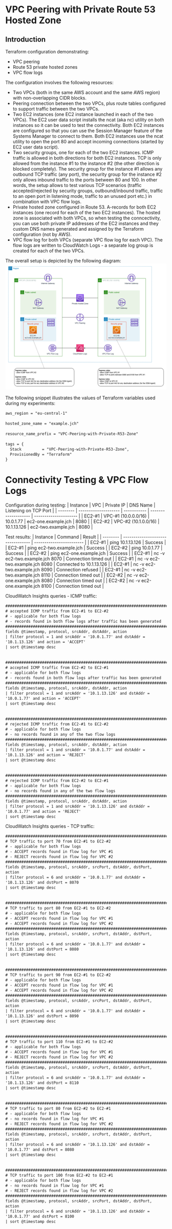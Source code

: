 # VPC Peering with Private Route 53 Hosted Zone

## Introduction
Terraform configuration demonstrating:
* VPC peering
* Route 53 private hosted zones
* VPC flow logs

The configuration involves the following resources:
* Two VPCs (both in the same AWS account and the same AWS region) with non-overlapping CIDR blocks.
* Peering connection between the two VPCs, plus route tables configured to support traffic between the two VPCs.
* Two EC2 instances (one EC2 instance launched in each of the two VPCs). The EC2 user data script installs the ncat (aka nc) utility on both instances so it can be used to test the connectivity. Both EC2 instances are configured so that you can use the Session Manager feature of the Systems Manager to connect to them. Both EC2 instances use the ncat utility to open the port 80 and accept incoming connections (started by EC2 user data script).
* Two security groups, one for each of the two EC2 instances. ICMP traffic is allowed in both directions for both EC2 instances. TCP is only allowed from the instance #1 to the instance #2 (the other direction is blocked completely). The security group for the instance #1 allows any outbound TCP traffic (any port), the security group for the instance #2 only allows inbound traffic to the ports between 80 and 100. In other words, the setup allows to test various TCP scenarios (traffic accepted/rejected by security groups, outbound/inbound traffic, traffic to an open port in listening mode, traffic to an unused port etc.) in combination with VPC flow logs.
* Private hosted zone configured in Route 53. A-records for both EC2 instances (one record for each of the two EC2 instances). The hosted zone is associated with both VPCs, so when testing the conncectivity, you can use both private IP addresses of the EC2 instances and they custom DNS names generated and assigned by the Terraform configuration (not by AWS).
* VPC flow log for both VPCs (separate VPC flow log for each VPC). The flow logs are written to CloudWatch Logs - a separate log group is created for each of the two VPCs.

The overall setup is depicted by the following diagram:
![application-diagram](./diagram.png)

The following snippet illustrates the values of Terraform variables used during my experiments:
```hcl
aws_region = "eu-central-1"

hosted_zone_name = "example.jch"

resource_name_prefix = "VPC-Peering-with-Private-R53-Zone"

tags = {
  Stack         = "VPC-Peering-with-Private-R53-Zone",
  ProvisionedBy = "Terraform"
}
```

# Connectivity Testing & VPC Flow Logs

Configuration during testing:
| Instance | VPC                  | Private IP  | DNS Name            | Listening on TCP Port |
| -------- | -------------------- | ----------- | ------------------- | --------------------- |
| EC2-#1   | VPC-#1 (10.0.0.0/16) | 10.0.1.77   | ec2-one.example.jch | 8080                  |
| EC2-#2   | VPC-#2 (10.1.0.0/16) | 10.1.13.126 | ec2-two.example.jch | 8080                  |


Test results:
| Instance | Command                           | Result                   |
| -------- | --------------------------------- | ------------------------ |
| EC2-#1   | ping 10.1.13.126                  | Success                  |
| EC2-#1   | ping ec2-two.example.jch          | Success                  |
| EC2-#2   | ping 10.0.1.77                    | Success                  |
| EC2-#2   | ping ec2-one.example.jch          | Success                  |
| EC2-#1   | nc -v ec2-two.example.jch 8070    | Connection timed out     |
| EC2-#1   | nc -v ec2-two.example.jch 8080    | Connected to 10.1.13.126 |
| EC2-#1   | nc -v ec2-two.example.jch 8090    | Connection refused       |
| EC2-#1   | nc -v ec2-two.example.jch 8110    | Connection timed out     |
| EC2-#2   | nc -v ec2-one.example.jch 8080    | Connection timed out     |
| EC2-#2   | nc -v ec2-one.example.jch 8100    | Connection timed out     |


CloudWatch Insights queries - ICMP traffic:
```
####################################################################################
# accepted ICMP traffic from EC2-#1 to EC2-#2
# - applicable for both flow logs
# - records found in both flow logs after traffic has been generated
####################################################################################
fields @timestamp, protocol, srcAddr, dstAddr, action
| filter protocol = 1 and srcAddr = '10.0.1.77' and dstAddr = '10.1.13.126' and action = 'ACCEPT'
| sort @timestamp desc


####################################################################################
# accepted ICMP traffic from EC2-#2 to EC2-#1
# - applicable for both flow logs
# - records found in both flow logs after traffic has been generated
####################################################################################
fields @timestamp, protocol, srcAddr, dstAddr, action
| filter protocol = 1 and srcAddr = '10.1.13.126' and dstAddr = '10.0.1.77' and action = 'ACCEPT'
| sort @timestamp desc


####################################################################################
# rejected ICMP traffic from EC2-#1 to EC2-#2
# - applicable for both flow logs
# - no records found in any of the two flow logs
####################################################################################
fields @timestamp, protocol, srcAddr, dstAddr, action
| filter protocol = 1 and srcAddr = '10.0.1.77' and dstAddr = '10.1.13.126' and action = 'REJECT'
| sort @timestamp desc


####################################################################################
# rejected ICMP traffic from EC2-#2 to EC2-#1
# - applicable for both flow logs
# - no records found in any of the two flow logs
####################################################################################
fields @timestamp, protocol, srcAddr, dstAddr, action
| filter protocol = 1 and srcAddr = '10.1.13.126' and dstAddr = '10.0.1.77' and action = 'REJECT'
| sort @timestamp desc
```


CloudWatch Insights queries - TCP traffic:
```
####################################################################################
# TCP traffic to port 70 from EC2-#1 to EC2-#2
# - applicable for both flow logs
# - ACCEPT records found in flow log for VPC #1
# - REJECT records found in flow log for VPC #2
####################################################################################
fields @timestamp, protocol, srcAddr, srcPort, dstAddr, dstPort, action
| filter protocol = 6 and srcAddr = '10.0.1.77' and dstAddr = '10.1.13.126' and dstPort = 8070
| sort @timestamp desc


####################################################################################
# TCP traffic to port 80 from EC2-#1 to EC2-#2
# - applicable for both flow logs
# - ACCEPT records found in flow log for VPC #1
# - ACCEPT records found in flow log for VPC #2
####################################################################################
fields @timestamp, protocol, srcAddr, srcPort, dstAddr, dstPort, action
| filter protocol = 6 and srcAddr = '10.0.1.77' and dstAddr = '10.1.13.126' and dstPort = 8080
| sort @timestamp desc


####################################################################################
# TCP traffic to port 90 from EC2-#1 to EC2-#2
# - applicable for both flow logs
# - ACCEPT records found in flow log for VPC #1
# - ACCEPT records found in flow log for VPC #2
####################################################################################
fields @timestamp, protocol, srcAddr, srcPort, dstAddr, dstPort, action
| filter protocol = 6 and srcAddr = '10.0.1.77' and dstAddr = '10.1.13.126' and dstPort = 8090
| sort @timestamp desc


####################################################################################
# TCP traffic to port 110 from EC2-#1 to EC2-#2
# - applicable for both flow logs
# - ACCEPT records found in flow log for VPC #1
# - REJECT records found in flow log for VPC #2
####################################################################################
fields @timestamp, protocol, srcAddr, srcPort, dstAddr, dstPort, action
| filter protocol = 6 and srcAddr = '10.0.1.77' and dstAddr = '10.1.13.126' and dstPort = 8110
| sort @timestamp desc


####################################################################################
# TCP traffic to port 80 from EC2-#2 to EC2-#1
# - applicable for both flow logs
# - no records found in flow log for VPC #1
# - REJECT records found in flow log for VPC #2
####################################################################################
fields @timestamp, protocol, srcAddr, srcPort, dstAddr, dstPort, action
| filter protocol = 6 and srcAddr = '10.1.13.126' and dstAddr = '10.0.1.77' and dstPort = 8080
| sort @timestamp desc


####################################################################################
# TCP traffic to port 100 from EC2-#2 to EC2-#1
# - applicable for both flow logs
# - no records found in flow log for VPC #1
# - REJECT records found in flow log for VPC #2
####################################################################################
fields @timestamp, protocol, srcAddr, srcPort, dstAddr, dstPort, action
| filter protocol = 6 and srcAddr = '10.1.13.126' and dstAddr = '10.0.1.77' and dstPort = 8100
| sort @timestamp desc
```
